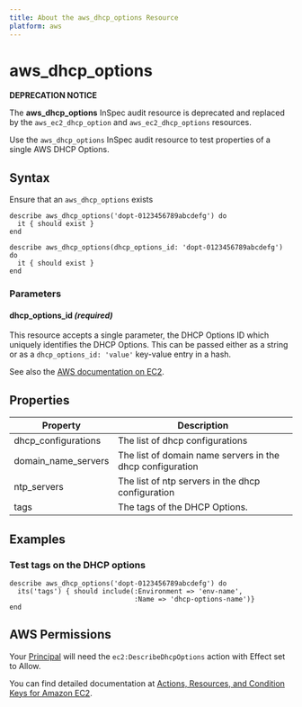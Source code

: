 ```yaml
---
title: About the aws_dhcp_options Resource
platform: aws
---
```

# aws\_dhcp\_options

**DEPRECATION NOTICE**

The **aws_dhcp_options** InSpec audit resource is deprecated and replaced by the `aws_ec2_dhcp_option` and `aws_ec2_dhcp_options` resources.

Use the `aws_dhcp_options` InSpec audit resource to test properties of a single AWS DHCP Options.

## Syntax

Ensure that an `aws_dhcp_options` exists

    describe aws_dhcp_options('dopt-0123456789abcdefg') do
      it { should exist }
    end

    describe aws_dhcp_options(dhcp_options_id: 'dopt-0123456789abcdefg') do
      it { should exist }
    end

### Parameters

#### dhcp\_options\_id _(required)_

This resource accepts a single parameter, the DHCP Options ID which uniquely identifies the DHCP Options.
This can be passed either as a string or as a `dhcp_options_id: 'value'` key-value entry in a hash.

See also the [AWS documentation on EC2](https://docs.aws.amazon.com/AWSEC2/latest/APIReference/API_DescribeDhcpOptions.html).

## Properties

| Property | Description |
| --- | --- |
| dhcp_configurations | The list of dhcp configurations |
| domain_name_servers | The list of domain name servers in the dhcp configuration |
| ntp_servers | The list of ntp servers in the dhcp configuration |
| tags | The tags of the DHCP Options. |

## Examples
### Test tags on the DHCP options

    describe aws_dhcp_options('dopt-0123456789abcdefg') do
      its('tags') { should include(:Environment => 'env-name',
                                   :Name => 'dhcp-options-name')}
    end

## AWS Permissions

Your [Principal](https://docs.aws.amazon.com/IAM/latest/UserGuide/intro-structure.html#intro-structure-principal) will need the `ec2:DescribeDhcpOptions` action with Effect set to Allow.

You can find detailed documentation at [Actions, Resources, and Condition Keys for Amazon EC2](https://docs.aws.amazon.com/IAM/latest/UserGuide/list_amazonec2.html).
